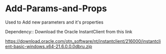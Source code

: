 # Add-Params-and-Props

Used to Add new parameters and it's properties

Dependency::
Download the Oracle InstantClient from this link

https://download.oracle.com/otn_software/nt/instantclient/216000/instantclient-basic-windows.x64-21.6.0.0.0dbru.zip
